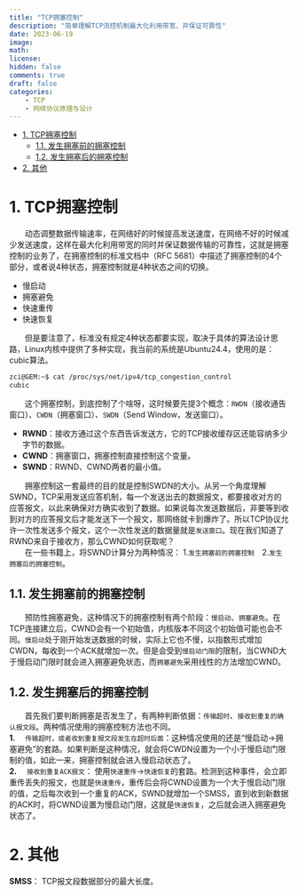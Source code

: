 ```yaml
---
title: "TCP拥塞控制"
description: "简单理解TCP流控机制最大化利用带宽，并保证可靠性"
date: 2023-06-19
image: 
math: 
license: 
hidden: false
comments: true
draft: false
categories:
    - TCP
    - 网络协议原理与设计
---
```



- [1. TCP拥塞控制](#1-tcp拥塞控制)
  - [1.1. 发生拥塞前的拥塞控制](#11-发生拥塞前的拥塞控制)
  - [1.2. 发生拥塞后的拥塞控制](#12-发生拥塞后的拥塞控制)
- [2. 其他](#2-其他)


# 1. TCP拥塞控制
&emsp;&emsp;动态调整数据传输速率，在网络好的时候提高发送速度，在网络不好的时候减少发送速度，这样在最大化利用带宽的同时并保证数据传输的可靠性，这就是拥塞控制的业务了，在拥塞控制的标准文档中（RFC 5681）中描述了拥塞控制的4个部分，或者说4种状态，拥塞控制就是4种状态之间的切换。   
- 慢启动  
- 拥塞避免
- 快速重传
- 快速恢复 

&emsp;&emsp;但是要注意了，标准没有规定4种状态都要实现，取决于具体的算法设计思路，Linux内核中提供了多种实现，我当前的系统是Ubuntu24.4，使用的是：cubic算法。   
```bash
zci@GEM:~$ cat /proc/sys/net/ipv4/tcp_congestion_control 
cubic
```
&emsp;&emsp;这个拥塞控制，到底控制了个啥呀，这时候要先提3个概念：`RWDN`（接收通告窗口）、`CWDN`（拥塞窗口）、`SWDN`（Send Window，发送窗口）。   
- **RWND**：接收方通过这个东西告诉发送方，它的TCP接收缓存区还能容纳多少字节的数据。   
- **CWND**：拥塞窗口，拥塞控制直接控制这个变量。    
- **SWND**：RWND、CWND两者的最小值。   

&emsp;&emsp;拥塞控制这一套最终的目的就是控制SWDN的大小。从另一个角度理解SWND，TCP采用发送应答机制，每一个发送出去的数据报文，都要接收对方的应答报文，以此来确保对方确实收到了数据。如果说每次发送数据后，非要等到收到对方的应答报文后才能发送下一个报文，那网络就卡到爆炸了。所以TCP协议允许一次性发送多个报文，这个一次性发送的数据量就是`发送窗口`。现在我们知道了RWND来自于接收方，那么CWND如何获取呢？     
&emsp;&emsp;在一些书籍上，将SWND计算分为两种情况： 1.`发生拥塞前的拥塞控制`&emsp;2.`发生拥塞后的拥塞控制`。

## 1.1. 发生拥塞前的拥塞控制
&emsp;&emsp;预防性拥塞避免，这种情况下的拥塞控制有两个阶段：`慢启动`、`拥塞避免`。在TCP连接建立后，CWND会有一个初始值，内核版本不同这个初始值可能也会不同。`慢启动`处于刚开始发送数据的时候，实际上它也不慢，以指数形式增加CWDN，每收到一个ACK就增加一次。但是会受到`慢启动门限`的限制，当CWND大于慢启动门限时就会进入拥塞避免状态，而`拥塞避免`采用线性的方法增加CWND。   

## 1.2. 发生拥塞后的拥塞控制
&emsp;&emsp;首先我们要判断拥塞是否发生了，有两种判断依据：`传输超时`、`接收到重复的确认报文段`。两种情况使用的拥塞控制方法也不同。  
**1.** &emsp;`传输超时，或者收到重复报文段发生在超时后面`：这种情况使用的还是“慢启动->拥塞避免”的套路。如果判断是这种情况，就会将CWDN设置为一个小于慢启动门限制的值，如此一来，拥塞控制就会进入慢启动状态了。   
**2.** &emsp;`接收到重复ACK报文`： 使用`快速重传`->`快速恢复`的套路。检测到这种事件，会立即重传丢失的报文，也就是`快速重传`，重传后会将CWND设置为一个大于慢启动门限的值，之后每次收到一个重复的ACK，SWND就增加一个SMSS，直到收到新数据的ACK时，将CWND设置为慢启动门限，这就是`快速恢复`，之后就会进入拥塞避免状态了。

# 2. 其他

 **SMSS**： TCP报文段数据部分的最大长度。


























